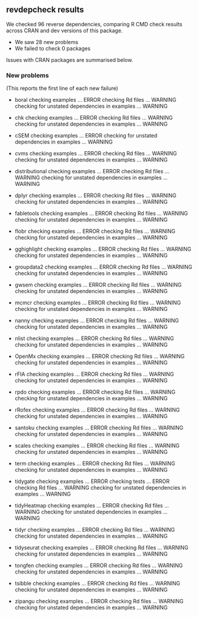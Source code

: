 ## revdepcheck results

We checked 96 reverse dependencies, comparing R CMD check results across CRAN and dev versions of this package.

 * We saw 28 new problems
 * We failed to check 0 packages

Issues with CRAN packages are summarised below.

### New problems
(This reports the first line of each new failure)

* boral
  checking examples ... ERROR
  checking Rd files ... WARNING
  checking for unstated dependencies in examples ... WARNING

* chk
  checking examples ... ERROR
  checking Rd files ... WARNING
  checking for unstated dependencies in examples ... WARNING

* cSEM
  checking examples ... ERROR
  checking for unstated dependencies in examples ... WARNING

* cvms
  checking examples ... ERROR
  checking Rd files ... WARNING
  checking for unstated dependencies in examples ... WARNING

* distributional
  checking examples ... ERROR
  checking Rd files ... WARNING
  checking for unstated dependencies in examples ... WARNING

* dplyr
  checking examples ... ERROR
  checking Rd files ... WARNING
  checking for unstated dependencies in examples ... WARNING

* fabletools
  checking examples ... ERROR
  checking Rd files ... WARNING
  checking for unstated dependencies in examples ... WARNING

* flobr
  checking examples ... ERROR
  checking Rd files ... WARNING
  checking for unstated dependencies in examples ... WARNING

* gghighlight
  checking examples ... ERROR
  checking Rd files ... WARNING
  checking for unstated dependencies in examples ... WARNING

* groupdata2
  checking examples ... ERROR
  checking Rd files ... WARNING
  checking for unstated dependencies in examples ... WARNING

* gwsem
  checking examples ... ERROR
  checking Rd files ... WARNING
  checking for unstated dependencies in examples ... WARNING

* mcmcr
  checking examples ... ERROR
  checking Rd files ... WARNING
  checking for unstated dependencies in examples ... WARNING

* nanny
  checking examples ... ERROR
  checking Rd files ... WARNING
  checking for unstated dependencies in examples ... WARNING

* nlist
  checking examples ... ERROR
  checking Rd files ... WARNING
  checking for unstated dependencies in examples ... WARNING

* OpenMx
  checking examples ... ERROR
  checking Rd files ... WARNING
  checking for unstated dependencies in examples ... WARNING

* rFIA
  checking examples ... ERROR
  checking Rd files ... WARNING
  checking for unstated dependencies in examples ... WARNING

* rpdo
  checking examples ... ERROR
  checking Rd files ... WARNING
  checking for unstated dependencies in examples ... WARNING

* rRofex
  checking examples ... ERROR
  checking Rd files ... WARNING
  checking for unstated dependencies in examples ... WARNING

* santoku
  checking examples ... ERROR
  checking Rd files ... WARNING
  checking for unstated dependencies in examples ... WARNING

* scales
  checking examples ... ERROR
  checking Rd files ... WARNING
  checking for unstated dependencies in examples ... WARNING

* term
  checking examples ... ERROR
  checking Rd files ... WARNING
  checking for unstated dependencies in examples ... WARNING

* tidygate
  checking examples ... ERROR
  checking tests ... ERROR
  checking Rd files ... WARNING
  checking for unstated dependencies in examples ... WARNING

* tidyHeatmap
  checking examples ... ERROR
  checking Rd files ... WARNING
  checking for unstated dependencies in examples ... WARNING

* tidyr
  checking examples ... ERROR
  checking Rd files ... WARNING
  checking for unstated dependencies in examples ... WARNING

* tidyseurat
  checking examples ... ERROR
  checking Rd files ... WARNING
  checking for unstated dependencies in examples ... WARNING

* tongfen
  checking examples ... ERROR
  checking Rd files ... WARNING
  checking for unstated dependencies in examples ... WARNING

* tsibble
  checking examples ... ERROR
  checking Rd files ... WARNING
  checking for unstated dependencies in examples ... WARNING

* zipangu
  checking examples ... ERROR
  checking Rd files ... WARNING
  checking for unstated dependencies in examples ... WARNING

